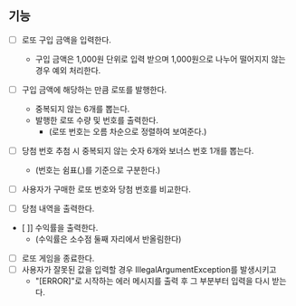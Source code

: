 ## 기능
- [ ] 로또 구입 금액을 입력한다.
  - 구입 금액은 1,000원 단위로 입력 받으며 1,000원으로 나누어 떨어지지 않는 경우 예외 처리한다.

- [ ] 구입 금액에 해당하는 만큼 로또를 발행한다.
  - 중복되지 않는 6개를 뽑는다.
  - 발행한 로또 수량 및 번호를 출력한다. 
    - (로또 번호는 오름 차순으로 정렬하여 보여준다.)

- [ ] 당첨 번호 추첨 시 중복되지 않는 숫자 6개와 보너스 번호 1개를 뽑는다. 
  - (번호는 쉼표(,)를 기준으로 구분한다.)

- [ ] 사용자가 구매한 로또 번호와 당첨 번호를 비교한다.
- [ ] 당첨 내역을 출력한다.
- [ ]] 수익률을 출력한다.
  - (수익률은 소수점 둘째 자리에서 반올림한다)
  
- [ ] 로또 게임을 종료한다.
- [ ] 사용자가 잘못된 값을 입력할 경우 IllegalArgumentException를 발생시키고
  - "[ERROR]"로 시작하는 에러 메시지를 출력 후 그 부분부터 입력을 다시 받는다.